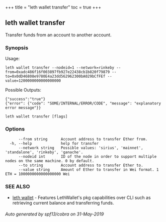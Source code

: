 +++
title = "leth wallet transfer"
toc = true
+++
## leth wallet transfer

Transfer funds from an account to another account.

### Synopsis


Usage:

	leth wallet transfer --nodeid=1 --network=rinkeby --from=0xadc486f16f003897fb927e22438cb1b820f79879 --to=0x0dD46808e9780E4a23dd562962300bA029bCfFEf --value=1200000000000000000

Possible Outputs:

	{"success":"true"}
	{"error": {"code": "SOME/INTERNAL/ERROR/CODE", "message": "explanatory error message"}}


```
leth wallet transfer [flags]
```

### Options

```
      --from string      Account address to transfer Ether from.
  -h, --help             help for transfer
      --network string   Possible values: 'sirius', 'mainnet', 'standalone', 'rinkeby', 'ganache'.
      --nodeid int       ID of the node in order to support multiple nodes on the same machine. 0 by default.
      --to string        Account address to transfer Ether to.
      --value string     Amount of Ether to transfer in Wei format. 1 ETH = 1000000000000000000 Wei
```

### SEE ALSO

* [leth wallet](/cli-docs/leth/wallet/)	 - Features LethWallet's pkg capabilities over CLI such as retrieving current balance and transferring funds.

###### Auto generated by spf13/cobra on 31-May-2019
